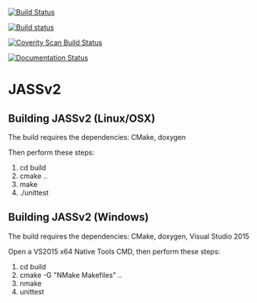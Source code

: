[![Build Status](https://travis-ci.org/andrewtrotman/JASSv2.svg?branch=master)](https://travis-ci.org/andrewtrotman/JASSv2)

[![Build status](https://ci.appveyor.com/api/projects/status/sbrjp3l39qf16h2x?svg=true)](https://ci.appveyor.com/project/andrewtrotman/jassv2-rjk8n)

[![Coverity Scan Build Status](https://scan.coverity.com/projects/11022/badge.svg)](https://scan.coverity.com/projects/jassv2)

[![Documentation Status](https://codedocs.xyz/andrewtrotman/JASSv2.svg)](https://codedocs.xyz/andrewtrotman/JASSv2/)
# JASSv2

## Building JASSv2 (Linux/OSX)

The build requires the dependencies: CMake, doxygen

Then perform these steps:

1. cd build
2. cmake ..
3. make
4. ./unittest

## Building JASSv2 (Windows)

The build requires the dependencies: CMake, doxygen, Visual Studio 2015

Open a VS2015 x64 Native Tools CMD, then perform these steps:

1. cd build
2. cmake -G "NMake Makefiles" ..
3. nmake
4. unittest
